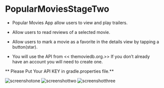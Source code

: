 # PopularMoviesStageTwo

- Popular Movies App allow users to view and play trailers.
- Allow users to read reviews of a selected movie.
- Allow users to mark a movie as a favorite in the details view by tapping a button(star).

- You will use the API from << themoviedb.org.>> If you don’t already have an account you will need to create one.

** Please Put Your API KEY in gradle.properties file.**

![screenshotone](https://user-images.githubusercontent.com/36165561/46106435-f1e1bd80-c1d8-11e8-98c5-74db6dfc131e.png)
![screenshottwo](https://user-images.githubusercontent.com/36165561/46106451-fc03bc00-c1d8-11e8-9efc-e0a36d5f4b43.png)
![screenshotthree](https://user-images.githubusercontent.com/36165561/46106450-fc03bc00-c1d8-11e8-8169-475ef2d43e0a.png)
